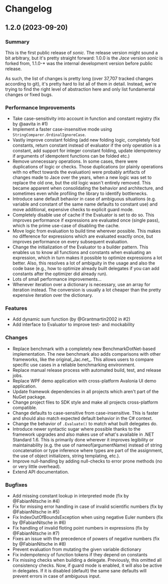 # Changelog
## 1.2.0 (2023-09-20)
### Summary
This is the first public release of _sonic_.
The release version might sound a bit arbitrary, but it's pretty straight forward: 1.0.0 is the _Jace_ version _sonic_ is forked from,
1.1.0-* was the internal development version before public release.

As such, the list of changes is pretty long (over 37,707 tracked changes according to git), it's pretty hard to list all of them in detail.
Instead, we're trying to find the right level of abstraction here and only list fundamental changes or fixed bugs.

### Performance Improvements
- Take case-sensitivity into account in function and constant registry (fix by @aavita in #1)
- Implement a faster case-insensitive mode using `StringComparer.OrdinalIgnoreCase`.
- Vastly improve constant folding (add new folding logic, completely fold constants, return constant instead of evaluator if the only operation is a constant, add support for integer constant folding, update idempotency if arguments of idempotent functions can be folded etc.)
- Remove unnecessary operations. In some cases, there were duplications of logic or checks. Those duplications (or plainly operations with no effect towards the evaluation) were probably artifacts of changes made to Jace over the years, when a new logic was set to replace the old one, but the old logic wasn't entirely removed. This became apparent when consolidating the behavior and architecture, and sometimes even while profiling the library to identify bottlenecks.
- Introduce sane default behavior in case of ambiguous situations (e.g. variable and constant of the same name defaults to constant use) and move additional, expensive checks to explicit guard mode.
- Completely disable use of cache if the Evaluator is set to do so. This improves performance if expressions are evaluated once (single pass), which is the prime use-case of disabling the cache.
- Move logic from evaluation to build time wherever possible. This makes no difference for expressions which are evaluated exactly once, but improves performance on every subsequent evaluation.
- Change the initialization of the Evaluator to a builder pattern. This enables us to know all functions and constants when evaluating an expression, which in turn makes it possible to optimize expressions a lot better. Also, this resolves a lot of ambiguity in the usage and also the code base (e.g., how to optimize already built delegates if you can add constants after the optimizer did already run).
- Lots of small performance improvements...
- Whenever iteration over a dictionary is necessary, use an array for iteration instead. The conversion is usually a lot cheaper than the pretty expensive iteration over the dictionary.


### Features
- Add dynamic sum function (by @Grantmartin2002 in #2)
- Add interface to Evaluator to improve test- and mockability

### Changes
- Replace benchmark with a completely new BenchmarkDotNet-based implementation. The new benchmark also adds comparisons with other frameworks, like the original_Jac.net_. This allows users to compare specific use cases in a reliable benchmarking environment.
- Replace manual release process with automated build, test, and release jobs.
- Replace WPF demo application with cross-platform Avalonia UI demo application.
- Update framewok dependencies in all projects which aren't part of the NuGet package.
- Change project files to SDK style and make all projects cross-platform compatible.
- Change defaults to case-sensitive from case-insensitive. This is faster and should also match expected default behavior in the C# context.
- Change the behavior of `.Evaluate()` to match what built delegates do.
- Introduce newer syntactic sugar where possible thanks to the framework upgrades and also makes use of what's available in .NET Standard 1.6. This is primarily done wherever it improves legibility or maintainability (e.g. the use of nameof(argumentName) instead of string concatenation or type inference where types are part of the assignment, the use of object initializers, string templating, etc.).
- Improve null-handling by adding null-checks to error prone methods (no or very little overhead).
- Extend API documentation.


### Bugfixes
- Add missing constant lookup in interpreted mode (fix by @FabianNitsche in #4)
- Fix for missing error handling in case of invalid scientific numbers (fix by @FabianNitsche in #5)
- Fix IndexOutOfBoundsException when using negative Euler numbers (fix by @FabianNitsche in #6)
- Fix handling of invalid floting point numbers in expressions (fix by @FabianNitsche in #7)
- Fixes an issue with the precedence of powers of negative numbers (fix by @FabianNitsche in #8)
- Prevent evaluation from mutating the given variable dictionary
- Fix indempotency of function tokens if they depend on constants
- Fix missing checks when building a delegate. Previously, this omitted all consistency checks. Now, if guard mode is enabled, it will also be active in delegates. If it is disabled (default) the same sane defaults will prevent errors in case of ambiguous input.
